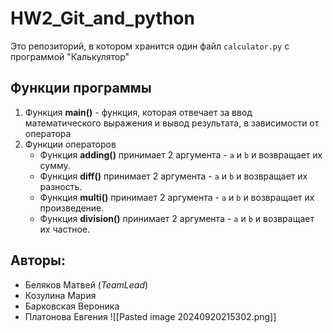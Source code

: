 # HW2_Git_and_python
Это репозиторий, в котором хранится один файл `calculator.py` с программой "Калькулятор" 

## Функции программы
1. Функция **main()** - функция, которая отвечает за ввод математического выражения и вывод результата, в зависимости от оператора
2. Функции операторов
   -  Функция **adding()** принимает 2 аргумента - `a` и `b` и возвращает их сумму. 
   - Функция **diff()** принимает 2 аргумента - `a` и `b` и возвращает их разность. 
   - Функция **multi()** принимает 2 аргумента - `a` и `b` и возвращает их произведение. 
   - Функция **division()** принимает 2 аргумента - `a` и `b` и возвращает их частное.

## Авторы: 

 - Беляков Матвей (_TeamLead_)
 - Козулина Мария
 - Барковская Вероника
 - Платонова Евгения
![[Pasted image 20240920215302.png]]